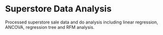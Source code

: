 # Superstore Data Analysis
Processed superstore sale data and do analysis including linear regression, ANCOVA, regression tree and RFM analysis.
